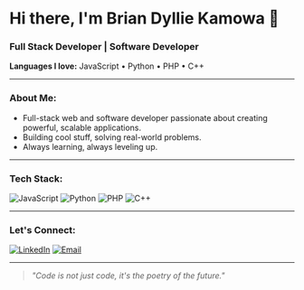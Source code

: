 # Hi there, I'm Brian Dyllie Kamowa 👋

### Full Stack Developer | Software Developer  
**Languages I love:** JavaScript • Python • PHP • C++

---

### About Me:
- Full-stack web and software developer passionate about creating powerful, scalable applications.
- Building cool stuff, solving real-world problems.
- Always learning, always leveling up.

---

### Tech Stack:
![JavaScript](https://img.shields.io/badge/JavaScript-F7DF1E?style=for-the-badge&logo=javascript&logoColor=black)
![Python](https://img.shields.io/badge/Python-3776AB?style=for-the-badge&logo=python&logoColor=white)
![PHP](https://img.shields.io/badge/PHP-777BB4?style=for-the-badge&logo=php&logoColor=white)
![C++](https://img.shields.io/badge/C++-00599C?style=for-the-badge&logo=cplusplus&logoColor=white)

---

### Let's Connect:
[![LinkedIn](https://img.shields.io/badge/LinkedIn-Connect-blue?style=for-the-badge&logo=linkedin)](https://www.linkedin.com/)
[![Email](https://img.shields.io/badge/Email-Shoot%20me%20a%20mail-red?style=for-the-badge&logo=gmail)](mailto:your-email@example.com)

---
> *"Code is not just code, it's the poetry of the future."*

